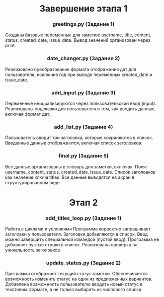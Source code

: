 <h1 align="center">Завершение этапа 1</h1>
<h3 align="center">greetings.py (Задание 1)</h3>
Созданы базовые переменные для заметки: username, title, content, status, created_date, issue_date.
Вывод значений организован через print.
<h3 align="center">date_changer.py (Задание 2)</h3>
Реализовано преобразование формата отображения дат для пользователя, исключив год при выводе переменных created_date и issue_date.
<h3 align="center">add_input.py (Задание 3)</h3>
Переменные инициализируются через пользовательский ввод (input).
Реализованы подсказки для пользователя о том, как вводить данные, включая формат дат.
<h3 align="center">add_list.py (Задание 4)</h3>
Пользователь вводит три заголовка, которые сохраняются в список.
Введенные данные отображаются, включая список заголовков.
<h3 align="center">final.py (Задание 5)</h3>
Все данные организованы в словарь для заметки, включая:
Поля: username, content, status, created_date, issue_date.
Список заголовков как значение ключа titles.
Все данные выводятся на экран в структурированном виде.
<h1 align="center">Этап 2</h1>
<h3 align="center">add_titles_loop.py (Задание 1)</h3>
Работа с циклами и условиями
Программа корректно запрашивает заголовки у пользователя.
Заголовки добавляются в список.
Ввод можно завершить специальной командой (пустой ввод).
Программа не добавляет пустые строки в список.
Реализована проверка на уникальность заголовков
<h3 align="center">update_status.py (Задание 2)</h3>
Программа отображает текущий статус заметки.
Обеспечивается возможность изменить статус на один из предложенных вариантов.
Добавлена возможность пользователю вводить новый статус в текстовом формате, а не только выбирать из числового списка.
